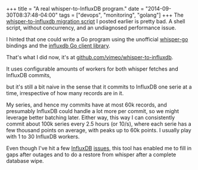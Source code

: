 +++
title = "A real whisper-to-InfluxDB program."
date = "2014-09-30T08:37:48-04:00"
tags = ["devops", "monitoring", "golang"]
+++
The <a href="/graphite-influxdb-intermezzo-migrating-old-data-and-a-more-powerful-carbon-relay.html">whisper-to-influxdb migration script</a> I posted earlier is pretty bad.  A shell script, without concurrency, and an undiagnosed performance issue.

I hinted that one could write a Go program using the unofficial <a href="https://github.com/kisielk/whisper-go">whisper-go</a> bindings and the <a href="https://github.com/influxdb/influxdb/tree/master/client">influxdb Go client library</a>.

That's what I did now, it's at <a href="https://github.com/vimeo/whisper-to-influxdb">github.com/vimeo/whisper-to-influxdb</a>.

It uses configurable amounts of workers for both whisper fetches and InfluxDB commits,

but it's still a bit naive in the sense that it commits to InfluxDB one serie at a time, irrespective of how many records are in it.

My series, and hence my commits have at most 60k records, and presumably InfluxDB could handle a lot more per commit, so we might leverage better batching later.  Either way, this way I can consistently commit about 100k series every 2.5 hours (or 10/s), where each serie has a few thousand points on average, with peaks up to 60k points. I usually play with 1 to 30 InfluxDB workers. 

Even though I've hit a few <a href="https://github.com/influxdb/influxdb/issues/985">InfluxDB</a> <a href="https://github.com/influxdb/influxdb/issues/970">issues</a>, this tool has enabled me to fill in gaps after outages and to do a restore from whisper after a complete database wipe.


